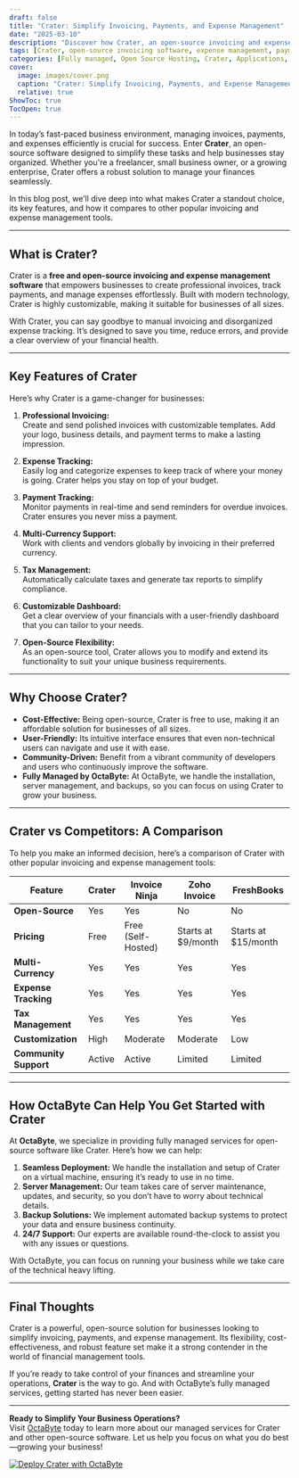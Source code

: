 ```yaml
---
draft: false
title: "Crater: Simplify Invoicing, Payments, and Expense Management"
date: "2025-03-10"
description: "Discover how Crater, an open-source invoicing and expense management software, can streamline your business operations. Learn about its features, benefits, and how it compares to other popular tools in the market."
tags: [Crater, open-source invoicing software, expense management, payment tracking, Crater vs competitors, open-source business tools, OctaByte managed services]
categories: [Fully managed, Open Source Hosting, Crater, Applications, Invoicing And Payments]
cover:
  image: images/cover.png
  caption: "Crater: Simplify Invoicing, Payments, and Expense Management"
  relative: true
ShowToc: true
TocOpen: true
---
```



In today’s fast-paced business environment, managing invoices, payments, and expenses efficiently is crucial for success. Enter **Crater**, an open-source software designed to simplify these tasks and help businesses stay organized. Whether you're a freelancer, small business owner, or a growing enterprise, Crater offers a robust solution to manage your finances seamlessly.

In this blog post, we’ll dive deep into what makes Crater a standout choice, its key features, and how it compares to other popular invoicing and expense management tools.

---

## What is Crater?

Crater is a **free and open-source invoicing and expense management software** that empowers businesses to create professional invoices, track payments, and manage expenses effortlessly. Built with modern technology, Crater is highly customizable, making it suitable for businesses of all sizes.

With Crater, you can say goodbye to manual invoicing and disorganized expense tracking. It’s designed to save you time, reduce errors, and provide a clear overview of your financial health.

---

## Key Features of Crater

Here’s why Crater is a game-changer for businesses:

1. **Professional Invoicing:**  
   Create and send polished invoices with customizable templates. Add your logo, business details, and payment terms to make a lasting impression.

2. **Expense Tracking:**  
   Easily log and categorize expenses to keep track of where your money is going. Crater helps you stay on top of your budget.

3. **Payment Tracking:**  
   Monitor payments in real-time and send reminders for overdue invoices. Crater ensures you never miss a payment.

4. **Multi-Currency Support:**  
   Work with clients and vendors globally by invoicing in their preferred currency.

5. **Tax Management:**  
   Automatically calculate taxes and generate tax reports to simplify compliance.

6. **Customizable Dashboard:**  
   Get a clear overview of your financials with a user-friendly dashboard that you can tailor to your needs.

7. **Open-Source Flexibility:**  
   As an open-source tool, Crater allows you to modify and extend its functionality to suit your unique business requirements.

---

## Why Choose Crater?

- **Cost-Effective:** Being open-source, Crater is free to use, making it an affordable solution for businesses of all sizes.
- **User-Friendly:** Its intuitive interface ensures that even non-technical users can navigate and use it with ease.
- **Community-Driven:** Benefit from a vibrant community of developers and users who continuously improve the software.
- **Fully Managed by OctaByte:** At OctaByte, we handle the installation, server management, and backups, so you can focus on using Crater to grow your business.

---

## Crater vs Competitors: A Comparison

To help you make an informed decision, here’s a comparison of Crater with other popular invoicing and expense management tools:

| Feature                | Crater                | Invoice Ninja         | Zoho Invoice          | FreshBooks            |
|------------------------|-----------------------|-----------------------|-----------------------|-----------------------|
| **Open-Source**        | Yes                   | Yes                   | No                    | No                    |
| **Pricing**            | Free                  | Free (Self-Hosted)    | Starts at $9/month    | Starts at $15/month   |
| **Multi-Currency**     | Yes                   | Yes                   | Yes                   | Yes                   |
| **Expense Tracking**   | Yes                   | Yes                   | Yes                   | Yes                   |
| **Tax Management**     | Yes                   | Yes                   | Yes                   | Yes                   |
| **Customization**      | High                  | Moderate              | Moderate              | Low                   |
| **Community Support**  | Active                | Active                | Limited               | Limited               |

---

## How OctaByte Can Help You Get Started with Crater

At **OctaByte**, we specialize in providing fully managed services for open-source software like Crater. Here’s how we can help:

1. **Seamless Deployment:** We handle the installation and setup of Crater on a virtual machine, ensuring it’s ready to use in no time.
2. **Server Management:** Our team takes care of server maintenance, updates, and security, so you don’t have to worry about technical details.
3. **Backup Solutions:** We implement automated backup systems to protect your data and ensure business continuity.
4. **24/7 Support:** Our experts are available round-the-clock to assist you with any issues or questions.

With OctaByte, you can focus on running your business while we take care of the technical heavy lifting.

---

## Final Thoughts

Crater is a powerful, open-source solution for businesses looking to simplify invoicing, payments, and expense management. Its flexibility, cost-effectiveness, and robust feature set make it a strong contender in the world of financial management tools.

If you’re ready to take control of your finances and streamline your operations, **Crater** is the way to go. And with OctaByte’s fully managed services, getting started has never been easier.

---

**Ready to Simplify Your Business Operations?**  
Visit [OctaByte](https://octabyte.io) today to learn more about our managed services for Crater and other open-source software. Let us help you focus on what you do best—growing your business!

[![Deploy Crater with OctaByte](/images/deploy-on-octabyte.png)](https://octabyte.io/fully-managed-open-source-services/applications/invoicing-and-payments/crater)
